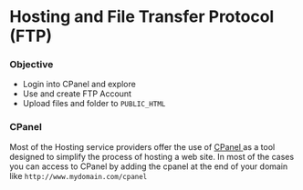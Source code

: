# Hosting and File Transfer Protocol (FTP)

### Objective

* Login into CPanel and explore
* Use and create FTP Account
* Upload files and folder to `PUBLIC_HTML` 


### CPanel

Most of the Hosting service providers offer the use of [CPanel ](https://en.wikipedia.org/wiki/CPanel) as a tool designed to simplify the process of hosting a web site. In most of the cases you can access to CPanel by adding the cpanel at the end of your domain like `http://www.mydomain.com/cpanel`


